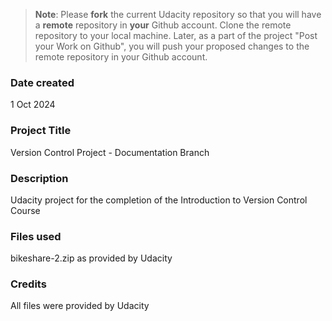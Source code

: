 >**Note**: Please **fork** the current Udacity repository so that you will have a **remote** repository in **your** Github account. Clone the remote repository to your local machine. Later, as a part of the project "Post your Work on Github", you will push your proposed changes to the remote repository in your Github account.

### Date created
1 Oct 2024

### Project Title
Version Control Project - Documentation Branch

### Description
Udacity project for the completion of the Introduction to Version Control Course

### Files used
bikeshare-2.zip as provided by Udacity

### Credits
All files were provided by Udacity

